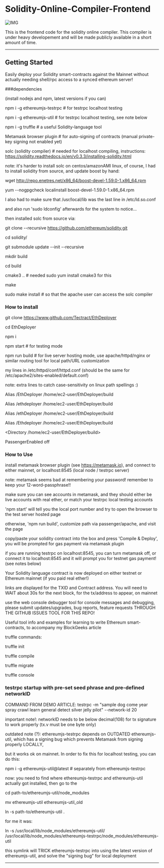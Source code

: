 # Solidity-Online-Compiler-Frontend

![IMG](https://i.imgflip.com/2cne94.gif)

This is the frontend code for the solidity online compiler. This compiler is under heavy developement and will be made publicly available in a short amount of time. 

---

## Getting Started

Easily deploy your Solidity smart-contracts against the Mainnet without actually needing shell/rpc access to a synced ethereum server!

###dependencies

(install nodejs and npm, latest versions if you can)

npm i -g ethereumjs-testrpc  # for testrpc localhost testing

npm i -g ethereumjs-util     # for testrpc localhost testing, see note below

npm i -g truffle             # a useful Solidity-language tool

Metamask browser plugin      # for auto-signing of contracts (manual private-key signing not enabled yet)

solc (solidity compiler)     # needed for localhost compiling, instructions: https://solidity.readthedocs.io/en/v0.3.3/installing-solidity.html

note: it's harder to install solc on centos/amazonAMI linux, of course, I had to install solidity from source, and update boost by hand:

wget http://repo.enetres.net/x86_64/boost-devel-1.59.0-1.x86_64.rpm

yum --nogpgcheck localinstall boost-devel-1.59.0-1.x86_64.rpm

I also had to make sure that /usr/local/lib was the last line in /etc/ld.so.conf

and also run 'sudo ldconfig' afterwards for the system to notice...

then installed solc from source via:

git clone --recursive https://github.com/ethereum/solidity.git

cd solidity/

git submodule update --init --recursive

mkdir build

cd build

cmake3 ..  # needed sudo yum install cmake3 for this

make

sudo make install  # so that the apache user can access the solc compiler


### How to install

git clone https://www.github.com/Tectract/EthDeployer

cd EthDeployer

npm i

npm start     # for testing mode

npm run build     # for live server hosting mode, use apache/httpd/nginx or similar routing tool for local path/URL customization

my lines in /etc/httpd/conf/httpd.conf (should be the same for /etc/apache2/sites-enabled/default.conf)

note: extra lines to catch case-sensitivity on linux path spellings :)

Alias /EthDeployer /home/ec2-user/EthDeployer/build

Alias /ethdeployer /home/ec2-user/EthDeployer/build  

Alias /ethDeployer /home/ec2-user/EthDeployer/build

Alias /Ethdeployer /home/ec2-user/EthDeployer/build

<Directory /home/ec2-user/EthDeployer/build>

  PassengerEnabled off

</Directory>


### How to Use

install metamask browser plugin (see https://metamask.io), and connect to either mainnet, or localhost:8545 (local node / testrpc server)

note: metamask seems bad at remembering your password! remember to keep your 12-word-passphrase!!

make sure you can see accounts in metamask, and they should either be live accounts with real ether, or match your testrpc local testing accounts

'npm start' will tell you the local port number and try to open the browser to the test server hosted page

otherwise, 'npm run build', customize path via passenger/apache, and visit the page

copy/paste your solidity contract into the box and press 'Compile & Deploy', you will be prompted for gas payment via metamask plugin

if you are running testrpc on localhost:8545, you can turn metamask off, or connect it to localhost:8545 and it will prompt you for testnet gas payment! (see notes below)

Your Solidity language contract is now deployed on either testnet or Ethereum mainnet (if you paid real ether!)

links are displayed for the TXID and Contract address. You will need to WAIT about 30s for the next block, for the tx/address to appear, on mainnet

use the web console debugger tool for console messages and debugging, please submit updates/upgrades, bug reports, feature requests THROUGH THE GITHUB ISSUES TOOL FOR THIS REPO!


Useful tool info and examples for learning to write Ethereum smart-contracts, to accompany my BlockGeeks article

truffle commands:

truffle init

truffle compile

truffle migrate

truffle console

### testrpc startup with pre-set seed phrase and pre-defined networkID

COMMAND FROM DEMO ARTICLE: testrpc -m "sample dog come year spray crawl learn general detect silver jelly pilot" --network-id 20

important note!: networkID needs to be below decimal(108) for tx signature to work properly (tx.v must be one byte only)

outdated note (?): ethereumjs-testrpc depends on OUTDATED ethereumjs-util, which has a signing bug which prevents Metamask from signing properly LOCALLY,

but it works ok on mainnet. In order to fix this for localhost testing, you can do this:

npm i -g ethereumjs-util@latest  # separately from ethereumjs-testrpc

now: you need to find where ethereumjs-testrpc and ethereumjs-util actually got installed, then go to the

cd path-to/ethereumjs-util/node_modules

mv ethereumjs-util ethereumjs-util_old

ln -s path-to/ethereumjs-util .

for me it was: 

ln -s /usr/local/lib/node_modules/ethereumjs-util/ /usr/local/lib/node_modules/ethereumjs-testrpc/node_modules/ethereumjs-util
 
this symlink will TRICK ethereumjs-testrpc into using the latest version of ethereumjs-util, and solve the "signing bug" for local deployment

---